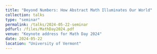 ```yaml
---
title: "Beyond Numbers: How Abstract Math Illuminates Our World"
collection: talks
type: "seminar"
permalink: /talks/2024-05-22-seminar
pdfurl: /files/MathDay2024.pdf
venue: "Keynote address for Math Day 2024"
date: 2024-05-22
location: "University of Vermont"
---
```

